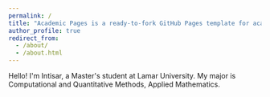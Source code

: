 ```yaml
---
permalink: /
title: "Academic Pages is a ready-to-fork GitHub Pages template for academic personal websites"
author_profile: true
redirect_from: 
  - /about/
  - /about.html
---
```


Hello! I'm Intisar, a Master's student at Lamar University. My major is Computational and Quantitative Methods, Applied Mathematics. 
